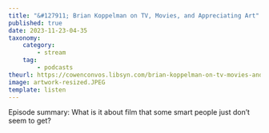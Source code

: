 ```yaml
---
title: "&#127911; Brian Koppelman on TV, Movies, and Appreciating Art"
published: true
date: 2023-11-23-04-35
taxonomy:
    category:
        - stream
    tag:
        - podcasts
theurl: https://cowenconvos.libsyn.com/brian-koppelman-on-tv-movies-and-appreciating-art-0
image: artwork-resized.JPEG
template: listen
---
```


Episode summary: What is it about film that some smart people just don&rsquo;t seem to get?
